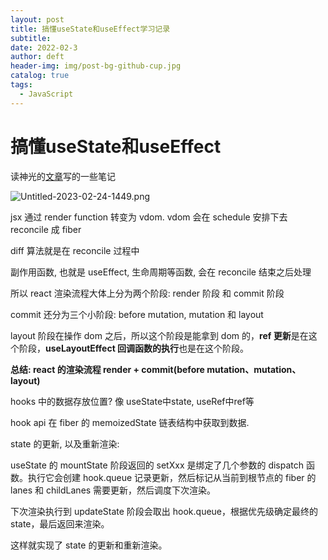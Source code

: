 ```yaml
---
layout: post
title: 搞懂useState和useEffect学习记录
subtitle:
date: 2022-02-3
author: deft
header-img: img/post-bg-github-cup.jpg
catalog: true
tags:
  - JavaScript
---
```

# 搞懂useState和useEffect


读神光的[文章](https://zhuanlan.zhihu.com/p/608959809?utm_campaign=shareopn&utm_medium=social&utm_oi=613394108539080704&utm_psn=1612462935640641537&utm_source=wechat_session)写的一些笔记


![Untitled-2023-02-24-1449.png](https://deftliang.github.io/img/in-post/react-reconcile.png)

jsx 通过 render function 转变为 vdom. vdom 会在 schedule 安排下去 reconcile 成 fiber

diff 算法就是在 reconcile 过程中

副作用函数, 也就是 useEffect, 生命周期等函数, 会在 reconcile 结束之后处理

所以 react 渲染流程大体上分为两个阶段: render 阶段 和 commit 阶段

commit 还分为三个小阶段: before mutation, mutation 和 layout

layout 阶段在操作 dom 之后，所以这个阶段是能拿到 dom 的，**ref 更新**是在这个阶段，**useLayoutEffect 回调函数的执行**也是在这个阶段。

**总结: react 的渲染流程 render + commit(before mutation、mutation、layout)**

hooks 中的数据存放位置?  像 useState中state, useRef中ref等

hook api 在 fiber 的 memoizedState 链表结构中获取到数据.


state 的更新, 以及重新渲染:

useState 的 mountState 阶段返回的 setXxx 是绑定了几个参数的 dispatch 函数。执行它会创建 hook.queue 记录更新，然后标记从当前到根节点的 fiber 的 lanes 和 childLanes 需要更新，然后调度下次渲染。

下次渲染执行到 updateState 阶段会取出 hook.queue，根据优先级确定最终的 state，最后返回来渲染。

这样就实现了 state 的更新和重新渲染。
